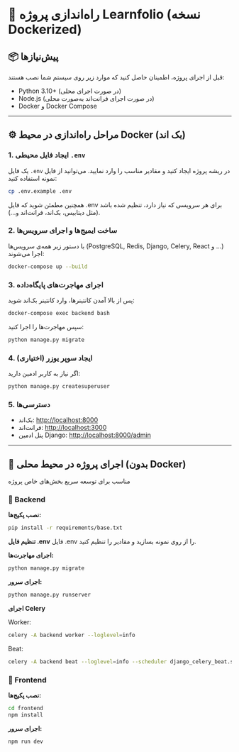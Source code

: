 # 🚀 راه‌اندازی پروژه Learnfolio (نسخه Dockerized)

## 📦 پیش‌نیازها

قبل از اجرای پروژه، اطمینان حاصل کنید که موارد زیر روی سیستم شما نصب هستند:

- Python 3.10+ (در صورت اجرای محلی)
- Node.js (در صورت اجرای فرانت‌اند به‌صورت محلی)
- Docker و Docker Compose

---

## ⚙️ مراحل راه‌اندازی در محیط Docker (بک اند)

### 1. ایجاد فایل محیطی `.env`

یک فایل `.env` در ریشه پروژه ایجاد کنید و مقادیر مناسب را وارد نمایید. می‌توانید از فایل نمونه استفاده کنید:

```bash
cp .env.example .env
```
همچنین مطمئن شوید که فایل .env برای هر سرویسی که نیاز دارد، تنظیم شده باشد (مثل دیتابیس، بک‌اند، فرانت‌اند و...).

### 2. ساخت ایمیج‌ها و اجرای سرویس‌ها
با دستور زیر همه‌ی سرویس‌ها (PostgreSQL, Redis, Django, Celery, React و ...) اجرا می‌شوند:

```bash
docker-compose up --build
```

### 3. اجرای مهاجرت‌های پایگاه‌داده
پس از بالا آمدن کانتینرها، وارد کانتینر بک‌اند شوید:

```bash
docker-compose exec backend bash
```
سپس مهاجرت‌ها را اجرا کنید:

```bash
python manage.py migrate
```

### 4. (اختیاری) ایجاد سوپر یوزر
اگر نیاز به کاربر ادمین دارید:

```bash
python manage.py createsuperuser
```

### 5. دسترسی‌ها
- بک‌اند: [http://localhost:8000](http://localhost:8000)
- فرانت‌اند: [http://localhost:3000](http://localhost:3000)
- پنل ادمین Django: [http://localhost:8000/admin](http://localhost:8000/admin)

---

## 🧪 اجرای پروژه در محیط محلی (بدون Docker)
مناسب برای توسعه سریع بخش‌های خاص پروژه

### 🔧 Backend

**نصب پکیج‌ها:**
```bash
pip install -r requirements/base.txt
```

**تنظیم فایل .env**
فایل .env را از روی نمونه بسازید و مقادیر را تنظیم کنید.

**اجرای مهاجرت‌ها:**
```bash
python manage.py migrate
```

**اجرای سرور:**
```bash
python manage.py runserver
```

**اجرای Celery**

Worker:
```bash
celery -A backend worker --loglevel=info
```

Beat:
```bash
celery -A backend beat --loglevel=info --scheduler django_celery_beat.schedulers:DatabaseScheduler
```

### 🎨 Frontend

**نصب پکیج‌ها:**
```bash
cd frontend
npm install
```

**اجرای سرور:**
```bash
npm run dev
```
